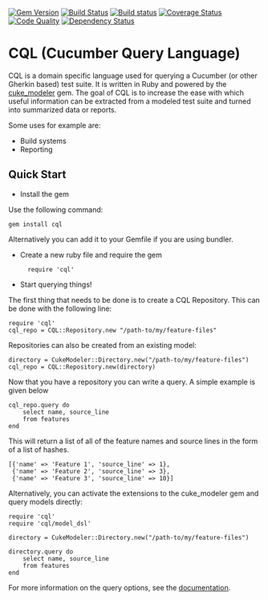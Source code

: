 [![Gem Version](https://badge.fury.io/rb/cql.svg)](https://rubygems.org/gems/cql)
[![Build Status](https://travis-ci.org/enkessler/cql.svg?branch=dev)](https://travis-ci.org/enkessler/cql)
[![Build status](https://ci.appveyor.com/api/projects/status/ia3t0tkyj4tuobq8/branch/dev?svg=true)](https://ci.appveyor.com/project/enkessler/cql/branch/dev)
[![Coverage Status](https://coveralls.io/repos/enkessler/cql/badge.svg)](https://coveralls.io/github/enkessler/cql)
[![Code Quality](https://codeclimate.com/github/enkessler/cql/badges/gpa.svg)](https://codeclimate.com/github/enkessler/cql)
[![Dependency Status](https://gemnasium.com/enkessler/cql.svg)](https://gemnasium.com/enkessler/cql)



# CQL (Cucumber Query Language)

CQL is a domain specific language used for querying a Cucumber (or other Gherkin based) test suite. It is written 
in Ruby and powered by the [cuke_modeler](https://github.com/enkessler/cuke_modeler) gem. The goal of CQL is to increase the ease with which 
useful information can be extracted from a modeled test suite and turned into summarized data or reports.


Some uses for example are:

* Build systems
* Reporting

## Quick Start

* Install the gem

Use the following command:

    gem install cql

Alternatively you can add it to your Gemfile if you are using bundler.

* Create a new ruby file and require the gem

        require 'cql'

* Start querying things!

The first thing that needs to be done is to create a CQL Repository. This can be done with the following line:

    require 'cql'
    cql_repo = CQL::Repository.new "/path-to/my/feature-files"

Repositories can also be created from an existing model:

    directory = CukeModeler::Directory.new("/path-to/my/feature-files")
    cql_repo = CQL::Repository.new(directory)

Now that you have a repository you can write a query. A simple example is given below

    cql_repo.query do
        select name, source_line
        from features
    end

This will return a list of all of the feature names and source lines in the form of a list of hashes.

    [{'name' => 'Feature 1', 'source_line' => 1},
     {'name' => 'Feature 2', 'source_line' => 3},
     {'name' => 'Feature 3', 'source_line' => 10}]

Alternatively, you can activate the extensions to the cuke_modeler gem and query models directly:

    require 'cql'
    require 'cql/model_dsl'
    
    directory = CukeModeler::Directory.new("/path-to/my/feature-files")

    directory.query do
        select name, source_line
        from features
    end

For more information on the query options, see the [documentation](https://www.relishapp.com/enkessler/cql/docs).
